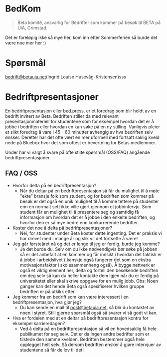# BedKom
> Beta komité, ansvarlig for Bedrifter som kommer på besøk til BETA på UiA, Grimstad.

Det er foreløpig ikke så mye her, kom inn etter Sommerferien så burde det være noe mer her :)

# Spørsmål
bedrift@betauia.net(Ingrid Louise Husevåg-Kristensen)sss

# Bedriftpresentasjoner

En bedriftpresentasjon eller bed.press. er et foredrag som blir holdt av en bedrift invitert av Beta. Bedriften stiller da med relevant presentasjonmateriell for studentene som for eksempel hvordan det er å jobbe i bedriften eller hvordan en kan søke på en ny stilling. Vanligvis pleier et slikt foredrag å vare i 45 - 60 minutter avhengig av hva bedriften selv ønsker. Deretter har det ofte vært en mer uformell med fortsatt saklig kveld nede på Bluebox hvor det som oftest er bevertning for Betas medlemmer.

Under har vi valgt å svare på ofte stilte spørsmål (OSS/FAQ) angående bedriftpresentasjoner.

## FAQ / OSS
* Hvorfor delta på en bedriftpresentasjon?
  * Når du deltar på en bedriftpresentasjon så får du mulighet til å møte "ekte" bransje folk som student, og for bedriften som kommer på besøk er det også en unik mulighet til å komme tettere på studenter enn en normalt sett ikke ville gjort gjennom et jobbintervju. Som student får en mulighet til å presentere seg og samtidig få informasjon om hvordan det er å jobbe i den enkelte bedriften, og hvorfor den er så mye bedre enn konkurrerende bedrifter.
* Koster det noe å delta på bedriftpresentasjoner?
    * Nei, for studenter under Beta koster dette ingenting. Det er praksis vi har drevet med i mange år og slik vil det fortsette å være!
* Jeg går førsteåret nå og det er lenge til jeg er ferdig, burde jeg komme?
    * Ja det burde du. Selv om du ikke nødvendigvis bør søke på jobben så er det anbefalt at en kommer og får innsikt i hvordan det faktisk er å jobbe i arbeidslivet (,kanskje også fungerer det som en ekstra motivasjonsfaktor i skolesammenheng også). Å bygge nettverk er også et viktig element her, delta og fortell den besøkende bedriften om deg selv så kan du heller kontakte dem igjen når du er ferdig på universitetet eller skal skrive oppgave for en mulig jobb.
    Obs: Noen ganger kan det hende Beta også spesifiserer hvilken gruppe bedriften er på utkikk etter.
* Jeg kommer fra en bedrift som kan være interessert i en bedriftpresentasjon, hva gjør jeg?
    * Du kan sende en mail til post@betauia.net, så blir du kontaktet av noen i styret. Still gjerne spørsmål også så svarer vi så godt vi kan.
* Hva er fordelen med at en deltar på bedriftpresentasjon kontra for eksempel karrieredagen?
  * Ved å delta på en bedriftpresentasjon så vil en hovedsaklig få hele publikumet for seg selv. Det er da ingen andre bedrifter som er tilstede den samme kvelden. Bedriften bestemmer også hele opplegget helt selv. Så dersom bedriften ønsker å gjøre intervjuer av studentene så får de lov til det!